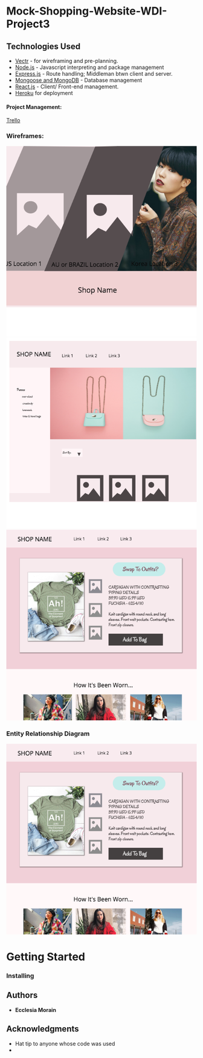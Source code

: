 # Mock-Shopping-Website-WDI-Project3

## Technologies Used
- [Vectr](http://vectr.com) - for wireframing and pre-planning.
- [Node.js](https://nodejs.org/en/) - Javascript interpreting and package management
- [Express.js](https://expressjs.com/) - Route handling; Middleman btwn client and server.
- [Mongoose and MongoDB](https://mongoosejs.com/) - Database management
- [React.js](https://reactjs.org/) - Client/ Front-end management.
- [Heroku](http://heroku.com) for deployment

#### Project Management: 
[Trello](https://trello.com/b/rl9a7dbe/shopping-website-wdi-project-3)

### Wireframes: 
![Landing Page Wireframe](/wireframes/shop_homepage.png)
![Shopping Page Wireframe](/wireframes/shopping_page.png)
![Shopping Page Wireframe](/wireframes/item_page_ALT.png)

### Entity Relationship Diagram 
![ERD](/wireframes/item_page_ALT.png)

# Getting Started

### Installing


## Authors

* **Ecclesia Morain** 

## Acknowledgments

* Hat tip to anyone whose code was used 
* 
